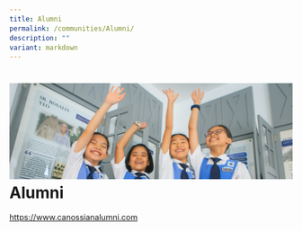 ```yaml
---
title: Alumni
permalink: /communities/Alumni/
description: ""
variant: markdown
---
```


![](/images/Banners/banner_comm__1_.jpg)**Alumni**
==========

https://www.canossianalumni.com